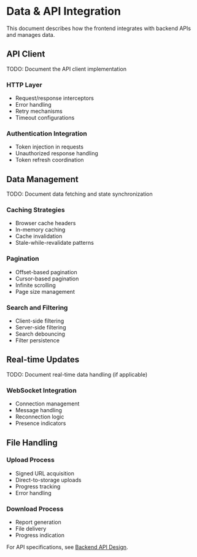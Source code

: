 # Data & API Integration

This document describes how the frontend integrates with backend APIs and manages data.

## API Client

TODO: Document the API client implementation

### HTTP Layer

- Request/response interceptors
- Error handling
- Retry mechanisms
- Timeout configurations

### Authentication Integration

- Token injection in requests
- Unauthorized response handling
- Token refresh coordination

## Data Management

TODO: Document data fetching and state synchronization

### Caching Strategies

- Browser cache headers
- In-memory caching
- Cache invalidation
- Stale-while-revalidate patterns

### Pagination

- Offset-based pagination
- Cursor-based pagination
- Infinite scrolling
- Page size management

### Search and Filtering

- Client-side filtering
- Server-side filtering
- Search debouncing
- Filter persistence

## Real-time Updates

TODO: Document real-time data handling (if applicable)

### WebSocket Integration

- Connection management
- Message handling
- Reconnection logic
- Presence indicators

## File Handling

### Upload Process

- Signed URL acquisition
- Direct-to-storage uploads
- Progress tracking
- Error handling

### Download Process

- Report generation
- File delivery
- Progress indication

For API specifications, see [Backend API Design](../backend/api.md).
